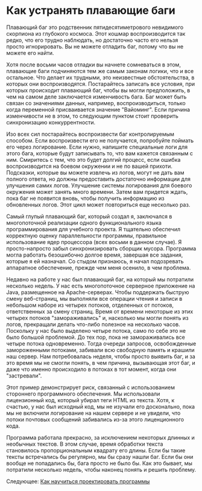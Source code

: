 # Как устранять плавающие баги
[//]: # (Version:1.0.0)
Плавающий баг это родственник пятидесятиметрового невидимого скорпиона из глубокого космоса. Этот кошмар воспроизводится так редко, что его трудно наблюдать, но достаточно часто его нельзя просто игнорировать. Вы не можете отладить баг, потому что вы не можете его найти.

Хотя после восьми часов отладки вы начнете сомневаться в этом, плавающие баги подчиняются тем же самым законам логики, что и все остальное. Что делает их трудными, это неизвестные обстоятельства, в которых они воспроизводятся. Постарайтесь записать все условия, при которых происходит плавающий баг, чтобы вы могли предположить, в чем на самом деле заключается изменчивость бага. Баг может быть связан со значениями данных, например, воспроизводиться, только когда переменной присваивается значение "Вайоминг". Если причина изменчивости не в этом, то следующим пунктом стоит проверить синхронизацию конкуррентности.

Изо всех сил постарайтесь воспроизвести баг контролируемым способом. Если воспроизвести его не получается, попробуйте поймать его через логирование. Если нужно, напишите специальные логи для этого бага, которые будут записывать то, что вам кажется связанным с ним. Смиритесь с тем, что это будет долгий процесс, если ошибка воспроизводится на боевом окружении и не по вашей прихоти. Подсказки, которые вы можете извлечь из логов, могут не дать вам полного ответа, но должны предоставить достаточно информации для улучшения самих логов. Улучшение системы логирования для боевого окружения может занять много времени. Затем вам придется ждать, пока баг не появится вновь, чтобы получить информацию из обновленных логов. Этот цикл может повториться еще несколько раз.

Самый глупый плавающий баг, который создал я, заключался в многопоточной реализации одного функционального языка программирования для учебного проекта. Я тщательно обеспечил корректную оценку параллельности программы, правильное использование ядер процессора (всех восьми в данном случае). Я просто-напросто забыл синхронизировать сборщик мусора. Программа могла работать безошибочно долгое время, завершая все задания, которые я ей назначал. Со стыдом признаюсь, я начал подозревать аппаратное обеспечение, прежде чем меня осенило, в чем проблема.

Недавно на работе у нас был плавающий баг, на который мы потратили несколько недель. У нас есть многопоточное серверное приложение на Java, размещенное на Apache-серверах. Чтобы поддержать быструю смену веб-страниц, мы выполняли все операции чтения и записи в небольшом наборе из четырех потоков, отделенных от потоков, ответственных за смену страниц. Время от времени некоторые из этих четырех потоков "замораживались" и, насколько мы могли понять из логов, прекращали делать что-либо полезное на несколько часов. Поскольку у нас было выделено четыре потока, само по себе это не было большой проблемой. До тех пор, пока не замораживались все четыре потока одновременно. Тогда очереди запросов, освобожденные замороженными потоками, забивали всю свободную память и крашили наш сервер. Нам потребовалась неделя, чтобы просто выявить баг, и за это время мы не смогли понять, в чем причина, вызывающая этот баг, и даже что именно происходило в потоках в тот момент, когда они "застревали".

Этот пример демонстрирует риск, связанный с использованием стороннего программного обеспечения. Мы использовали лицензионный код, который убирал теги HTML из текста. Хотя, к счастью, у нас был исходный код, мы не изучали его досконально, пока мы не включили логирование на нашем сервере и не увидели, что потоки почтовых сообщений забивались из-за этого лиценционного кода.

Программа работала прекрасно, за исключением некоторых длинных и необычных текстов. В этом случае, время обработки текста становилось пропорциональным квадрату его длины. Если бы такие тексты встречались бы регулярно, мы бы сразу нашли баг. Если бы они вообще не попадались бы, бага просто не было бы. Как это бывает, мы потратили несколько недель, чтобы наконец понять и решить проблему.  

Следующее: [Как научиться проектировать программы](11-How-to-Learn-Design-Skills.md)
